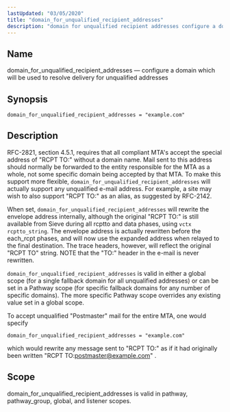 ```yaml
---
lastUpdated: "03/05/2020"
title: "domain_for_unqualified_recipient_addresses"
description: "domain for unqualified recipient addresses configure a domain which will be used to resolve delivery for unqualified addresses domain for unqualified recipient addresses example com RFC 2821 section 4 5 1 requires that all compliant MTA s accept the special address of RCPT TO postmaster without a domain name Mail..."
---
```


<a name="conf.ref.domain_for_unqualified_recipient_addresses"></a> 
## Name

domain_for_unqualified_recipient_addresses — configure a domain which will be used to resolve delivery for unqualified addresses

## Synopsis

`domain_for_unqualified_recipient_addresses = "example.com"`

<a name="idp24327040"></a> 
## Description

RFC-2821, section 4.5.1, requires that all compliant MTA's accept the special address of "RCPT TO:<postmaster>" without a domain name. Mail sent to this address should normally be forwarded to the entity responsible for the MTA as a whole, not some specific domain being accepted by that MTA. To make this support more flexible, `domain_for_unqualified_recipient_addresses` will actually support any unqualified e-mail address. For example, a site may wish to also support "RCPT TO:<abuse>" as an alias, as suggested by RFC-2142.

When set, `domain_for_unqualified_recipient_addresses` will rewrite the envelope address internally, although the original "RCPT TO:" is still available from Sieve during all rcptto and data phases, using `vctx rcptto_string`. The envelope address is actually rewritten before the each_rcpt phases, and will now use the expanded address when relayed to the final destination. The trace headers, however, will reflect the original "RCPT TO" string. NOTE that the "TO:" header in the e-mail is never rewritten.

`domain_for_unqualified_recipient_addresses` is valid in either a global scope (for a single fallback domain for all unqualified addresses) or can be set in a Pathway scope (for specific fallback domains for any number of specific domains). The more specific Pathway scope overrides any existing value set in a global scope.

To accept unqualified "Postmaster" mail for the entire MTA, one would specify

`domain_for_unqualified_recipient_addresses = "example.com"`

which would rewrite any message sent to "RCPT TO:<postmaster>" as if it had originally been written "RCPT TO:<postmaster@example.com>" .

<a name="idp24334784"></a> 
## Scope

domain_for_unqualified_recipient_addresses is valid in pathway, pathway_group, global, and listener scopes.